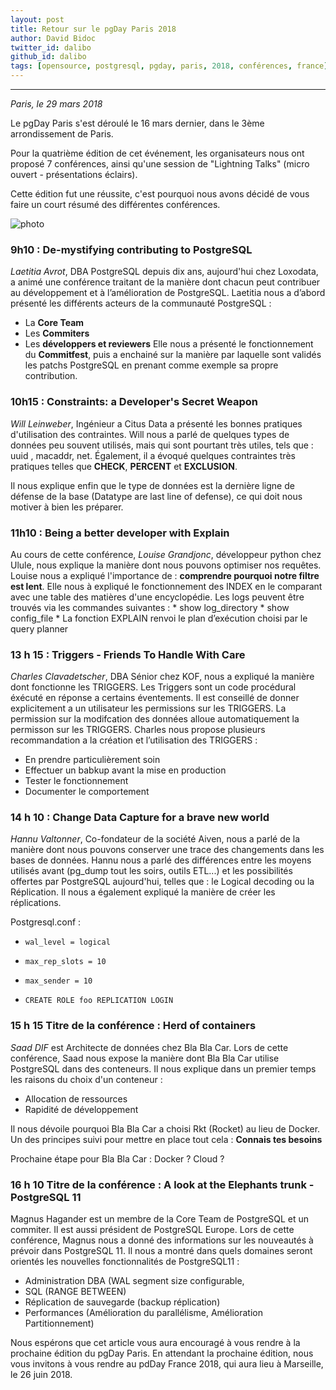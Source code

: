 ```yaml
---
layout: post
title: Retour sur le pgDay Paris 2018
author: David Bidoc
twitter_id: dalibo
github_id: dalibo
tags: [opensource, postgresql, pgday, paris, 2018, conférences, france]
---
```


---
*Paris, le 29 mars 2018*

Le pgDay Paris s'est déroulé le 16 mars dernier, dans le 3ème arrondissement de Paris. 
<!--MORE-->
Pour la quatrième édition de cet événement, les organisateurs nous ont proposé 7 conférences, ainsi qu'une session de "Lightning Talks" (micro ouvert - présentations éclairs).

Cette édition fut une réussite, c'est pourquoi nous avons décidé de vous faire un court résumé des différentes conférences.

![photo](https://github.com/dalibo/blog/blob/gh-pages/img/DYULcEtX0AANMlv.jpg:large.jpg?raw=true)

### 9h10 : De-mystifying contributing to PostgreSQL

_Laetitia Avrot_, DBA PostgreSQL depuis dix ans, aujourd'hui chez Loxodata, a animé une conférence traitant de la manière dont chacun peut contribuer au développement et à l’amélioration de PostgreSQL.
Laetitia nous a d’abord présenté les différents acteurs de la communauté PostgreSQL :
  * La **Core Team**
  * Les **Commiters**
  * Les **développers et reviewers**
Elle nous a présenté le fonctionnement du **Commitfest**, puis a enchainé sur la manière par laquelle sont validés les patchs PostgreSQL en prenant comme exemple sa propre contribution.


### 10h15 : Constraints: a Developer's Secret Weapon

_Will Leinweber_, Ingénieur a Citus Data a présenté les bonnes pratiques d'utilisation des contraintes.
Will nous a parlé de quelques types de données peu souvent utilisés, mais qui sont pourtant très utiles, tels que : uuid , macaddr, net. Également, il a évoqué quelques contraintes très pratiques telles que **CHECK**, **PERCENT** et **EXCLUSION**.

Il nous explique enfin que le type de données est la dernière ligne de défense de la base (Datatype are last line of defense), ce qui doit nous motiver à bien les préparer.



### 11h10 : Being a better developer with Explain

Au cours de cette conférence, _Louise Grandjonc_, développeur python chez Ulule, nous explique la manière dont nous pouvons optimiser nos requêtes.
Louise nous a expliqué l'importance de : **comprendre pourquoi notre filtre est lent**.
Elle nous à expliqué le fonctionnement des INDEX en le comparant avec une table des matières d'une encyclopédie.
Les logs peuvent être trouvés via les commandes suivantes :
    * show log_directory
    * show config_file
    * La fonction EXPLAIN renvoi le plan d’exécution choisi par le query planner




### 13 h 15 : Triggers - Friends To Handle With Care

_Charles Clavadetscher_, DBA Sénior chez KOF, nous a expliqué la manière dont fonctionne les TRIGGERS.
Les Triggers sont un code procédural éxécuté en réponse a certains éventements. Il est conseillé de donner explicitement a un utilisateur les permissions sur les TRIGGERS. La permission sur la modifcation des données alloue automatiquement la permisson sur les TRIGGERS.
Charles nous propose plusieurs recommandation a la création et l’utilisation des TRIGGERS :
  *  En prendre particulièrement soin
  *  Effectuer un babkup avant la mise en production
  *  Tester le fonctionnement
  *  Documenter le comportement



### 14 h 10 : Change Data Capture for a brave new world

_Hannu Valtonner_, Co-fondateur de la société Aiven, nous a parlé de la manière dont nous pouvons conserver une trace des changements dans les bases de données.
Hannu nous a parlé des différences entre les moyens utilisés avant (pg_dump tout les soirs, outils ETL...) et les possibilités offertes par PostgreSQL aujourd'hui, telles que : le Logical decoding ou la Réplication.
Il nous a également expliqué la manière de créer les réplications.

Postgresql.conf :
   * `wal_level = logical`
   * `max_rep_slots = 10`
   * `max_sender = 10`

   * `CREATE ROLE foo REPLICATION LOGIN`



### 15 h 15 Titre de la conférence : Herd of containers

_Saad DIF_ est Architecte de données chez Bla Bla Car. Lors de cette conférence, Saad nous expose la manière dont Bla Bla Car utilise PostgreSQL dans des conteneurs.
Il nous explique dans un premier temps les raisons du choix d'un conteneur :
  * Allocation de ressources
  * Rapidité de développement

Il nous dévoile pourquoi Bla Bla Car a choisi Rkt (Rocket) au lieu de Docker. Un des principes suivi pour mettre en place tout cela : **Connais tes besoins**

Prochaine étape pour Bla Bla Car : Docker ? Cloud ?


### 16 h 10 Titre de la conférence : A look at the Elephants trunk - PostgreSQL 11

Magnus Hagander est un membre de la Core Team de PostgreSQL et un commiter. Il est aussi président de PostgreSQL Europe.
Lors de cette conférence, Magnus nous a donné des informations sur les nouveautés à prévoir dans PostgreSQL 11. Il nous a montré dans quels domaines seront orientés les nouvelles fonctionnalités de PostgreSQL11 :

  * Administration DBA (WAL segment size configurable,
  * SQL (RANGE BETWEEN)
  * Réplication de sauvegarde (backup réplication)
  * Performances (Amélioration du parallélisme, Amélioration Partitionnement)


Nous espérons que cet article vous aura encouragé à vous rendre à la prochaine édition du pgDay Paris. En attendant la prochaine édition, nous vous invitons à vous rendre au pdDay France 2018, qui aura lieu à Marseille, le 26 juin 2018.
